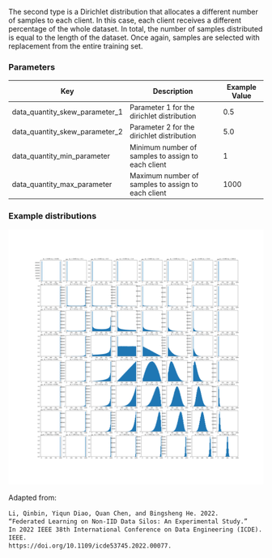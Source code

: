 The second type is a Dirichlet distribution that allocates a different number of samples to
each client. In this case, each client receives a different percentage of the whole dataset. In
total, the number of samples distributed is equal to the length of the dataset. Once again,
samples are selected with replacement from the entire training set. 

### Parameters

| Key                            | Description                                        | Example Value |
|--------------------------------|----------------------------------------------------|---------------|
| data_quantity_skew_parameter_1 | Parameter 1 for the dirichlet distribution         | 0.5           |
| data_quantity_skew_parameter_2 | Parameter 2 for the dirichlet distribution         | 5.0           |
| data_quantity_min_parameter    | Minimum number of samples to assign to each client | 1             |
| data_quantity_max_parameter    | Maximum number of samples to assign to each client | 1000          |


### Example distributions
![image](./plot.png)

Adapted from:
```
Li, Qinbin, Yiqun Diao, Quan Chen, and Bingsheng He. 2022. 
“Federated Learning on Non-IID Data Silos: An Experimental Study.” 
In 2022 IEEE 38th International Conference on Data Engineering (ICDE). IEEE. 
https://doi.org/10.1109/icde53745.2022.00077.
```
